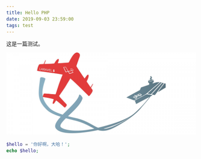 ```yaml
---
title: Hello PHP
date: 2019-09-03 23:59:00
tags: test
---
```


这是一篇测试。

![](hello-php/cover.png)

```php
$hello = '你好啊，大哈！';
echo $hello;
```
